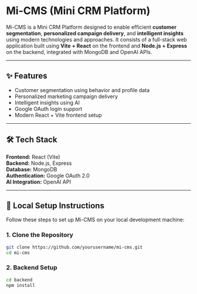 # Mi-CMS (Mini CRM Platform)

Mi-CMS is a Mini CRM Platform designed to enable efficient **customer segmentation**, **personalized campaign delivery**, and **intelligent insights** using modern technologies and approaches. It consists of a full-stack web application built using **Vite + React** on the frontend and **Node.js + Express** on the backend, integrated with MongoDB and OpenAI APIs.

---

## ✨ Features

- Customer segmentation using behavior and profile data
- Personalized marketing campaign delivery
- Intelligent insights using AI
- Google OAuth login support
- Modern React + Vite frontend setup

---

## 🛠️ Tech Stack

**Frontend:** React (Vite)  
**Backend:** Node.js, Express  
**Database:** MongoDB  
**Authentication:** Google OAuth 2.0  
**AI Integration:** OpenAI API

---

## 🚀 Local Setup Instructions

Follow these steps to set up Mi-CMS on your local development machine:

### 1. Clone the Repository

```bash
git clone https://github.com/yourusername/mi-cms.git
cd mi-cms
```

### 2. Backend Setup

```bash
cd backend
npm install
```
